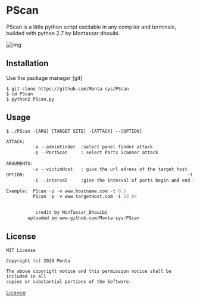 # PScan

PScan is a little python script excitable in any compiler and terminale, builded with python 2.7 by Montassar dhouibi. 


![img](https://github.com/Monta-sys/PScan/blob/main/src/img001.jpg)


## Installation

Use the package manager [git] 

```
$ git clone https://github.com/Monta-sys/PScan
$ cd PScan
$ python2 PScan.py

```

## Usage

``` 
$ ./PScan -[ARG] [TARGET SITE] -[ATTACK] --[OPTION]
```
``` python
ATTACK: 
          -a --adminFinder  :select panel finder attack               
          -p --PortScan     : select Ports Scanner attack 
    
ARGUMENTS:                                                          
          -v --victimHost   : give the url adress of the target host                                                      
OPTION:                                                             -t --Time_Out     :give the value of timeout in secends
          -i --interval     :give the interval of ports begin and end to try 

Exemple:  PScan -p -v www.hostname.com -t 0.5
          PScan -p -v www.targetHost.com -i 23 84 


           credit by MonTassar_Dhouibi
        uploaded in www.github.com/Monta-sys/PScan

```

## License
```
MIT License

Copyright (c) 2020 Monta

The above copyright notice and this permission notice shall be included in all
copies or substantial portions of the Software.

```
[Licence](https://github.com/Monta-sys/PScan/blob/main/LICENSE) 

